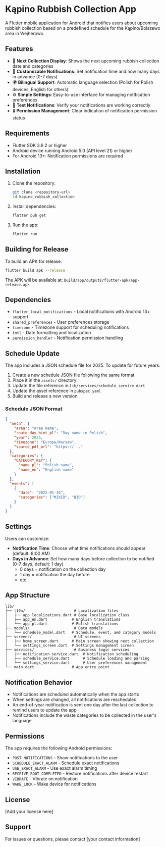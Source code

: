 # Kąpino Rubbish Collection App

A Flutter mobile application for Android that notifies users about upcoming rubbish collection based on a predefined schedule for the Kąpino/Bolszewo area in Wejherowo.

## Features

- 📅 **Next Collection Display**: Shows the next upcoming rubbish collection date and categories
- 🔔 **Customizable Notifications**: Set notification time and how many days in advance (0-7 days)
- 🌍 **Bilingual Support**: Automatic language selection (Polish for Polish devices, English for others)
- ⚙️ **Simple Settings**: Easy-to-use interface for managing notification preferences
- 🧪 **Test Notifications**: Verify your notifications are working correctly
- 🔒 **Permission Management**: Clear indication of notification permission status

## Requirements

- Flutter SDK 3.9.2 or higher
- Android device running Android 5.0 (API level 21) or higher
- For Android 13+: Notification permissions are required

## Installation

1. Clone the repository:
   ```bash
   git clone <repository-url>
   cd kapino_rubbish_collection
   ```

2. Install dependencies:
   ```bash
   flutter pub get
   ```

3. Run the app:
   ```bash
   flutter run
   ```

## Building for Release

To build an APK for release:

```bash
flutter build apk --release
```

The APK will be available at: `build/app/outputs/flutter-apk/app-release.apk`

## Dependencies

- `flutter_local_notifications` - Local notifications with Android 13+ support
- `shared_preferences` - User preferences storage
- `timezone` - Timezone support for scheduling notifications
- `intl` - Date formatting and localization
- `permission_handler` - Notification permission handling

## Schedule Update

The app includes a JSON schedule file for 2025. To update for future years:

1. Create a new schedule JSON file following the same format
2. Place it in the `assets/` directory
3. Update the file reference in `lib/services/schedule_service.dart`
4. Update the asset reference in `pubspec.yaml`
5. Build and release a new version

### Schedule JSON Format

```json
{
  "meta": {
    "area": "Area Name",
    "route_day_hint_pl": "Day name in Polish",
    "year": 2025,
    "timezone": "Europe/Warsaw",
    "source_pdf_url": "https://..."
  },
  "categories": {
    "CATEGORY_KEY": {
      "name_pl": "Polish name",
      "name_en": "English name"
    }
  },
  "events": [
    {
      "date": "2025-01-10",
      "categories": ["MIXED", "BIO"]
    }
  ]
}
```

## Settings

Users can customize:
- **Notification Time**: Choose what time notifications should appear (default: 8:00 AM)
- **Days in Advance**: Set how many days before collection to be notified (0-7 days, default: 1 day)
  - 0 days = notification on the collection day
  - 1 day = notification the day before
  - etc.

## App Structure

```
lib/
├── l10n/                      # Localization files
│   ├── app_localizations.dart # Base localization class
│   ├── app_en.dart           # English translations
│   └── app_pl.dart           # Polish translations
├── models/                    # Data models
│   └── schedule_model.dart   # Schedule, event, and category models
├── screens/                   # UI screens
│   ├── home_screen.dart      # Main screen showing next collection
│   └── settings_screen.dart  # Settings management screen
├── services/                  # Business logic services
│   ├── notification_service.dart  # Notification scheduling
│   ├── schedule_service.dart      # Schedule loading and parsing
│   └── settings_service.dart      # User preferences management
└── main.dart                 # App entry point
```

## Notification Behavior

- Notifications are scheduled automatically when the app starts
- When settings are changed, all notifications are rescheduled
- An end-of-year notification is sent one day after the last collection to remind users to update the app
- Notifications include the waste categories to be collected in the user's language

## Permissions

The app requires the following Android permissions:
- `POST_NOTIFICATIONS` - Show notifications to the user
- `SCHEDULE_EXACT_ALARM` - Schedule exact notifications
- `USE_EXACT_ALARM` - Use exact alarm timing
- `RECEIVE_BOOT_COMPLETED` - Restore notifications after device restart
- `VIBRATE` - Vibrate on notification
- `WAKE_LOCK` - Wake device for notifications

## License

[Add your license here]

## Support

For issues or questions, please contact [your contact information]
